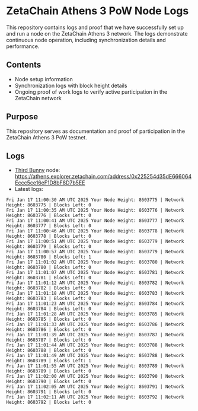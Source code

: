 # ZetaChain Athens 3 PoW Node Logs
This repository contains logs and proof that we have successfully set up and run a node on the ZetaChain Athens 3 network. The logs demonstrate continuous node operation, including synchronization details and performance.

## Contents
- Node setup information
- Synchronization logs with block height details
- Ongoing proof of work logs to verify active participation in the ZetaChain network

## Purpose
This repository serves as documentation and proof of participation in the ZetaChain Athens 3 PoW testnet.

## Logs

- [Third Bunny](https://thirdbunny.xyz/) node: https://athens.explorer.zetachain.com/address/0x225254d35dE666064Eccc5ce16eF1D8bF8D7b5EE
- Latest logs:
```
Fri Jan 17 11:00:30 AM UTC 2025 Your Node Height: 8603775 | Network Height: 8603775 | Blocks Left: 0
Fri Jan 17 11:00:35 AM UTC 2025 Your Node Height: 8603776 | Network Height: 8603776 | Blocks Left: 0
Fri Jan 17 11:00:41 AM UTC 2025 Your Node Height: 8603777 | Network Height: 8603777 | Blocks Left: 0
Fri Jan 17 11:00:46 AM UTC 2025 Your Node Height: 8603778 | Network Height: 8603778 | Blocks Left: 0
Fri Jan 17 11:00:51 AM UTC 2025 Your Node Height: 8603779 | Network Height: 8603779 | Blocks Left: 0
Fri Jan 17 11:00:57 AM UTC 2025 Your Node Height: 8603779 | Network Height: 8603780 | Blocks Left: 1
Fri Jan 17 11:01:02 AM UTC 2025 Your Node Height: 8603780 | Network Height: 8603780 | Blocks Left: 0
Fri Jan 17 11:01:07 AM UTC 2025 Your Node Height: 8603781 | Network Height: 8603781 | Blocks Left: 0
Fri Jan 17 11:01:12 AM UTC 2025 Your Node Height: 8603782 | Network Height: 8603782 | Blocks Left: 0
Fri Jan 17 11:01:18 AM UTC 2025 Your Node Height: 8603783 | Network Height: 8603783 | Blocks Left: 0
Fri Jan 17 11:01:23 AM UTC 2025 Your Node Height: 8603784 | Network Height: 8603784 | Blocks Left: 0
Fri Jan 17 11:01:28 AM UTC 2025 Your Node Height: 8603785 | Network Height: 8603785 | Blocks Left: 0
Fri Jan 17 11:01:33 AM UTC 2025 Your Node Height: 8603786 | Network Height: 8603786 | Blocks Left: 0
Fri Jan 17 11:01:39 AM UTC 2025 Your Node Height: 8603787 | Network Height: 8603787 | Blocks Left: 0
Fri Jan 17 11:01:44 AM UTC 2025 Your Node Height: 8603788 | Network Height: 8603788 | Blocks Left: 0
Fri Jan 17 11:01:49 AM UTC 2025 Your Node Height: 8603788 | Network Height: 8603789 | Blocks Left: 1
Fri Jan 17 11:01:55 AM UTC 2025 Your Node Height: 8603789 | Network Height: 8603789 | Blocks Left: 0
Fri Jan 17 11:02:00 AM UTC 2025 Your Node Height: 8603790 | Network Height: 8603790 | Blocks Left: 0
Fri Jan 17 11:02:05 AM UTC 2025 Your Node Height: 8603791 | Network Height: 8603791 | Blocks Left: 0
Fri Jan 17 11:02:11 AM UTC 2025 Your Node Height: 8603792 | Network Height: 8603792 | Blocks Left: 0
```
